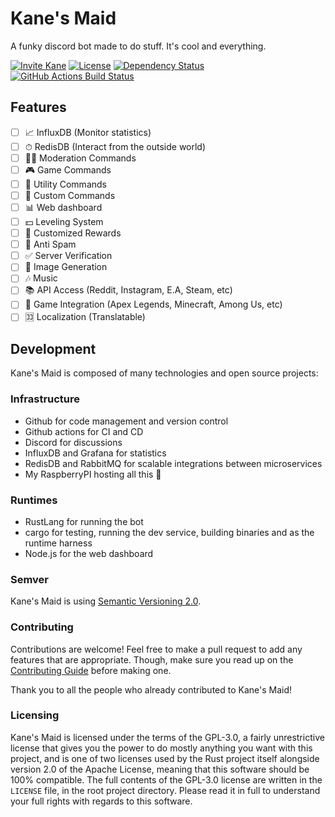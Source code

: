 # Kane's Maid

A funky discord bot made to do stuff. It's cool and everything.

[![Invite Kane][invite-badge]][invite-link]
[![License][license-badge]][license-link]
[![Dependency Status][dependency-badge]][dependency-link]
[![GitHub Actions Build Status][github-actions-badge]][github-actions-link]


## Features
- [ ] 📈 InfluxDB (Monitor statistics)
- [ ] ⏱ RedisDB (Interact from the outside world)
- [ ] 👮‍♂️ Moderation Commands
- [ ] 🎮 Game Commands
- [ ] 🔧 Utility Commands
- [ ] 🎹 Custom Commands
- [ ] 📊 Web dashboard
- [ ] 💵 Leveling System
- [ ] 🌠 Customized Rewards
- [ ] 🔕 Anti Spam
- [ ] ✅ Server Verification
- [ ] 📸 Image Generation
- [ ] 🎶 Music
- [ ] 📚 API Access (Reddit, Instagram, E.A, Steam, etc)
- [ ] 🎲 Game Integration (Apex Legends, Minecraft, Among Us, etc)
- [ ] 🈁 Localization (Translatable)

## Development

Kane's Maid is composed of many technologies and open source projects:

### Infrastructure
- Github for code management and version control
- Github actions for CI and CD
- Discord for discussions
- InfluxDB and Grafana for statistics
- RedisDB and RabbitMQ for scalable integrations between microservices
- My RaspberryPI hosting all this 🥧

### Runtimes
- RustLang for running the bot
- cargo for testing, running the dev service, building binaries and as the runtime harness
- Node.js for the web dashboard


### Semver
Kane's Maid is using [Semantic Versioning 2.0][semantic-versioning-link].

### Contributing

Contributions are welcome! Feel free to make a pull request to add any features that are appropriate. Though, make sure
you read up on the [Contributing Guide][github-contribution-link] before making one.

Thank you to all the people who already contributed to Kane's Maid!

### Licensing

Kane's Maid is licensed under the terms of the GPL-3.0, a fairly unrestrictive license that gives you the power to do
mostly anything you want with this project, and is one of two licenses used by the Rust project itself alongside version
2.0 of the Apache License, meaning that this software should be 100% compatible. The full contents of the GPL-3.0 license are
written in the `LICENSE` file, in the root project directory. Please read it in full to understand your full rights
with regards to this software.


<!-- Misc -->
[invite-link]: https://discordapp.com/oauth2/authorize?client_id=295007212638830592&scope=bot
[invite-badge]: https://img.shields.io/badge/Invite-to%20your%20Discord%20server-7289da.svg?style=flat-square&logo=discord

[dependency-link]: https://deps.rs/repo/github/RiceCX/KanesMaidBot
[dependency-badge]: https://deps.rs/repo/github/RiceCX/KanesMaidBot/status.svg

[license-link]: https://github.com/RiceCX/KanesMaidBot/blob/master/LICENSE
[license-badge]: https://img.shields.io/github/license/RiceCX/KanesMaidBot.svg?color=ff1f46&style=flat-square

[github-actions-link]: https://github.com/RiceCX/KanesMaidBot/actions/workflows/ci.yml
[github-actions-badge]: https://github.com/RiceCX/KanesMaidBot/actions/workflows/ci.yml/badge.svg?branch=master

[github-contribution-link]: https://github.com/RiceCX/KanesMaidBot/blob/master/CONTRIBUTING.md

[semantic-versioning-link]: https://semver.org/